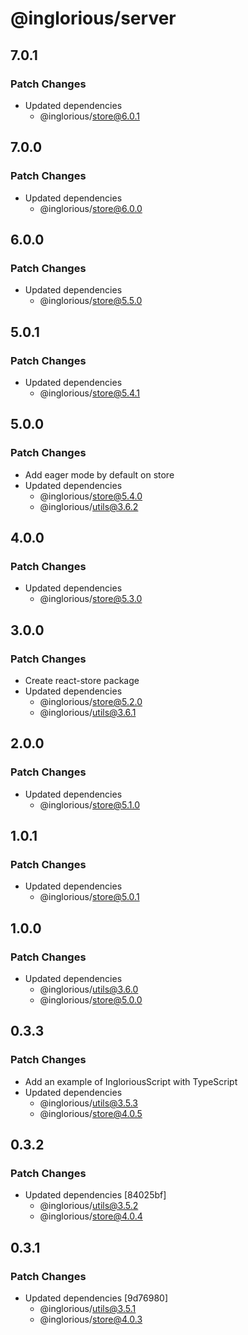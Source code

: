 # @inglorious/server

## 7.0.1

### Patch Changes

- Updated dependencies
  - @inglorious/store@6.0.1

## 7.0.0

### Patch Changes

- Updated dependencies
  - @inglorious/store@6.0.0

## 6.0.0

### Patch Changes

- Updated dependencies
  - @inglorious/store@5.5.0

## 5.0.1

### Patch Changes

- Updated dependencies
  - @inglorious/store@5.4.1

## 5.0.0

### Patch Changes

- Add eager mode by default on store
- Updated dependencies
  - @inglorious/store@5.4.0
  - @inglorious/utils@3.6.2

## 4.0.0

### Patch Changes

- Updated dependencies
  - @inglorious/store@5.3.0

## 3.0.0

### Patch Changes

- Create react-store package
- Updated dependencies
  - @inglorious/store@5.2.0
  - @inglorious/utils@3.6.1

## 2.0.0

### Patch Changes

- Updated dependencies
  - @inglorious/store@5.1.0

## 1.0.1

### Patch Changes

- Updated dependencies
  - @inglorious/store@5.0.1

## 1.0.0

### Patch Changes

- Updated dependencies
  - @inglorious/utils@3.6.0
  - @inglorious/store@5.0.0

## 0.3.3

### Patch Changes

- Add an example of IngloriousScript with TypeScript
- Updated dependencies
  - @inglorious/utils@3.5.3
  - @inglorious/store@4.0.5

## 0.3.2

### Patch Changes

- Updated dependencies [84025bf]
  - @inglorious/utils@3.5.2
  - @inglorious/store@4.0.4

## 0.3.1

### Patch Changes

- Updated dependencies [9d76980]
  - @inglorious/utils@3.5.1
  - @inglorious/store@4.0.3

